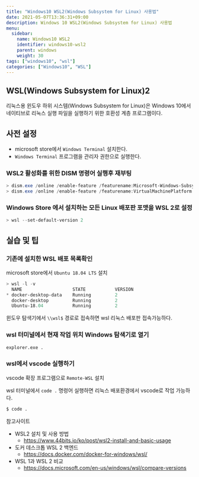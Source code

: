 ```yaml
---
title: "Windows10 WSL2(Windows Subsystem for Linux) 사용법"
date: 2021-05-07T13:36:31+09:00
description: Windows 10 WSL2(Windows Subsystem for Linux) 사용법
menu:
  sidebar:
    name: Windows10 WSL2
    identifier: windows10-wsl2
    parent: windows
    weight: 30
tags: ["windows10", "wsl"]
categories: ["Windows10", "WSL"]
---
```




## WSL(Windows Subsystem for Linux)2

리눅스용 윈도우 하위 시스템(Windows Subsystem for Linux)은 Windows 10에서 네이티브로 리눅스 실행 파일을 실행하기 위한 호환성 계층 프로그램이다.

## 사전 설정

- microsoft store에서 `Windows Terminal` 설치한다.
- `Windows Terminal` 프로그램을 관리자 권한으로 실행한다.

### WSL2 활성화를 위한 DISM 명령어 실행후 재부팅

```powershell
> dism.exe /online /enable-feature /featurename:Microsoft-Windows-Subsystem-Linux /all /norestart
> dism.exe /online /enable-feature /featurename:VirtualMachinePlatform /all /norestart
```

### Windows Store 에서 설치하는 모든 Linux 배포판 포맷을 WSL 2로 설정

```powershell
> wsl --set-default-version 2
```

## 실습 및 팁

### 기존에 설치한 WSL 배포 목록확인

microsoft store에서 `Ubuntu 18.04 LTS` 설치

```powershell
> wsl -l -v
  NAME                   STATE           VERSION
* docker-desktop-data    Running         2
  docker-desktop         Running         2
  Ubuntu-18.04           Running         2
```

윈도우 탐색기에서 `\\wsl$` 경로로 접속하면 wsl 리눅스 배포판 접속가능하다.

### wsl 터미널에서 현재 작업 위치 Windows 탐색기로 열기

```bash
explorer.exe .
```

### wsl에서 vscode  실행하기 

vscode 확장 프로그램으로 `Remote-WSL` 설치

wsl 터미널에서 `code .` 명령어 실행하면 리눅스 배포환경에서 vscode로 작업 가능하다.

```bash
$ code .
```

참고사이트  
- WSL2 설치 및 사용 방법
  - https://www.44bits.io/ko/post/wsl2-install-and-basic-usage
- 도커 데스크톱 WSL 2 백엔드
  - https://docs.docker.com/docker-for-windows/wsl/
- WSL 1과 WSL 2 비교
  - https://docs.microsoft.com/en-us/windows/wsl/compare-versions